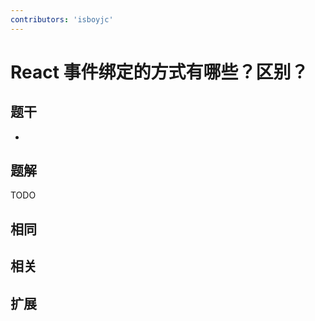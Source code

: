 ```yaml
---
contributors: 'isboyjc'
---
```


# React 事件绑定的方式有哪些？区别？


## 题干

- 



## 题解

<!-- ::: details 点我查看题解 -->

  TODO

<!-- ::: -->



## 相同


## 相关


## 扩展

